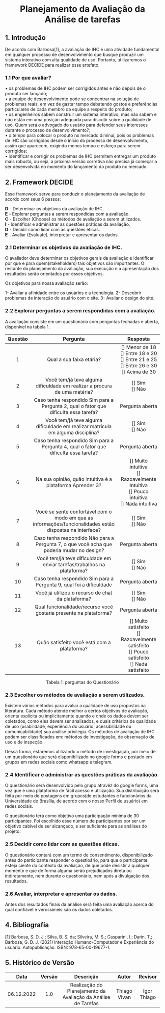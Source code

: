 # <center>Planejamento da Avaliação da Análise de tarefas

## 1. Introdução

De acordo com Barbosa[1], a avaliação de IHC é uma atividade fundamental em qualquer processo de desenvolvimento que busque produzir um sistema interativo com alta qualidade de uso. Portanto, utilizaremos o framework DECIDE para realizar esse artefato.

### 1.1 Por que avaliar?

• os problemas de IHC podem ser corrigidos antes e não depois de o produto ser lançado;  
• a equipe de desenvolvimento pode se concentrar na solução de problemas reais, em vez de gastar tempo debatendo gostos e preferências particulares de cada membro da equipe a respeito do produto;  
• os engenheiros sabem construir um sistema interativo, mas não sabem e não estão em uma posição adequada para discutir sobre a qualidade de uso. Quem será o advogado do usuário para defender seus interesses durante o processo de desenvolvimento?;  
• o tempo para colocar o produto no mercado diminui, pois os problemas de IHC são corrigidos desde o início do processo de desenvolvimento, assim que aparecem, exigindo menos tempo e esforço para serem corrigidos;  
• identificar e corrigir os problemas de IHC permitem entregar um produto mais robusto, ou seja, a próxima versão corretiva não precisa já começar a ser desenvolvida no momento do lançamento do produto no mercado.  

## 2. Framework DECIDE

Esse framework serve para conduzir o planejamento da avaliação de acordo com seus 6 passos: 

**D** - Determinar os objetivos da avaliação de IHC.  
**E** - Explorar perguntas a serem respondidas com a avaliação.  
**C** - Escolher (Choose) os métodos de avaliação a serem utilizados.  
**I** - Identificar e administrar as questões práticas da avaliação.  
**D** - Decidir como lidar com as questões éticas.  
**E** - Avaliar (Evaluate), interpretar e apresentar os dados.  

### 2.1 Determinar os objetivos da avaliação de IHC.

O avaliador deve determinar os objetivos gerais da avaliação e identificar por que e para quem(stakeholders) tais objetivos são importantes. O restante do planejamento da avaliação, sua execução e a apresentação dos resultados serão orientados por esses objetivos.

Os objetivos para nossa avaliação serão: 

1- Avaliar a afinidade entre os usuários e a tecnologia.
2- Descobrir problemas de interação do usuário com o site.
3- Avaliar o design do site.


### 2.2 Explorar perguntas a serem respondidas com a avaliação.

A avaliação consiste em um questionário com perguntas fechadas e aberta, disponível na tabela 1.

| Questão | Pergunta | Resposta |
| :-----: | :------: | :------: |
| 1 | Qual a sua faixa etária? | [] Menor de 18<br>[] Entre 18 e 20<br>[] Entre 21 e 25<br>[] Entre 26 e 30<br>[] Acima de 30 |
| 2 | Você tem/já teve alguma dificuldade em realizar a procura de uma matéria? | [] Sim<br>[] Não |
| 3 | Caso tenha respondido Sim para a Pergunta 2, qual o fator que dificulta essa tarefa? | Pergunta aberta |
| 4 | Você tem/já teve alguma dificuldade em realizar matricula em alguma disciplina?  |  [] Sim<br>[] Não  |
| 5 | Caso tenha respondido Sim para a Pergunta 4, qual o fator que dificulta essa tarefa? | Pergunta aberta |
| 6 | Na sua opinião, quão intuitiva é a plataforma Aprender 3? | [] Muito intuitiva<br>[] Razoavelmente Intuitiva<br>[] Pouco intuitiva<br>[] Nada intuitiva |
| 7 | Você se sente confortável com o modo em que as informações/funcionalidades estão dispostas na interface?  | [] Sim<br>[] Não  |
| 8 | Caso tenha respondido Não para a Pergunta 7, o que você acha que poderia mudar no design?  | Pergunta aberta |
| 9 | Você tem/já teve dificuldade em enviar tarefas/trabalhos na plataforma? | [] Sim<br>[] Não |
| 10 | Caso tenha respondido Sim para a Pergunta 9, qual foi a dificuldade | Pergunta aberta |
| 11 | Você já utilizou o recurso de chat da plataforma? | [] Sim<br>[] Não |
| 12 | Qual funcionalidade/recurso você gostaria presente na plataforma? | Pergunta aberta |
| 13 | Quão satisfeito você está com a plataforma? | [] Muito satisfeito<br>[] Razoavelmente satisfeito<br>[] Pouco satisfeito<br>[] Nada satisfeito |

<div style="text-align: center">
<p>Tabela 1: perguntas do Questionário</p>
</div>


### 2.3 Escolher os métodos de avaliação a serem utilizados.

Existem vários métodos para avaliar a qualidade de uso propostos na literatura. Cada método atende melhor a certos objetivos de avaliação, orienta explicita ou implicitamente quando e onde os dados devem ser coletados, como eles devem ser analisados, e quais critérios de qualidade de uso (usabilidade, experiência do usuário, acessibilidade ou comunicabilidade) sua análise privilegia. Os métodos de avaliação de IHC podem ser classificados em: métodos de investigação, de observação de uso e de inspeção.

Dessa forma, estaremos utilizando o método de investigação, por meio de um questionário que será disponibilizado no google forms e postado em grupos em redes sociais como whatsapp e telegram.

### 2.4 Identificar e administrar as questões práticas da avaliação.

O questionário será desenvolvido pelo grupo atravéz do google forms, uma vez que é uma plataforma de fácil acesso e utilização. Sua distribuição será feita por meio de postagens em grupos(de estudantes e funcionários da Universidade de Brasília, de acordo com o nosso Perfil de usuário) em redes sociais.

O questionário terá como objetivo uma participação mínima de 30 participantes. Foi escolhido esse número de participantes por ser um objetivo cabível de ser alcançado, e ser suficiente para as análises do projeto.

### 2.5 Decidir como lidar com as questões éticas.

O questionário contará com um termo de consentimento, disponibilizado antes do participante responder o questioário, para que o participante esteja ciente do contexto da avaliação, de que pode desistir a qualquer momento e que de forma alguma serão prejudicados direta ou indiretamente, nem durante o questionário, nem após a divulgação dos resultados.


### 2.6 Avaliar, interpretar e apresentar os dados.

Antes dos resultados finais da análise será feita uma avaliação acerca do qual confiável e verossímeis são os dados coletados.


## 4. Bibliografia
 [1] Barbosa, S. D. J.; Silva, B. S. da; Silveira, M. S.; Gasparini, I.; Darin, T.; Barbosa, G. D. J. (2021) Interação Humano-Computador e Experiência do usuário. Autopublicação. ISBN: 978-65-00-19677-1.

## 5. Histórico de Versão
| Data       | Versão | Descrição            | Autor             | Revisor |
|:----------:|:------:|:--------------------:|:-----------------:|:-------:|
| 06.12.2022 | 1.0 | Realização do Planejamento da Avaliação da Análise de Tarefas | Thiago Vivan | Igor Thiago |

